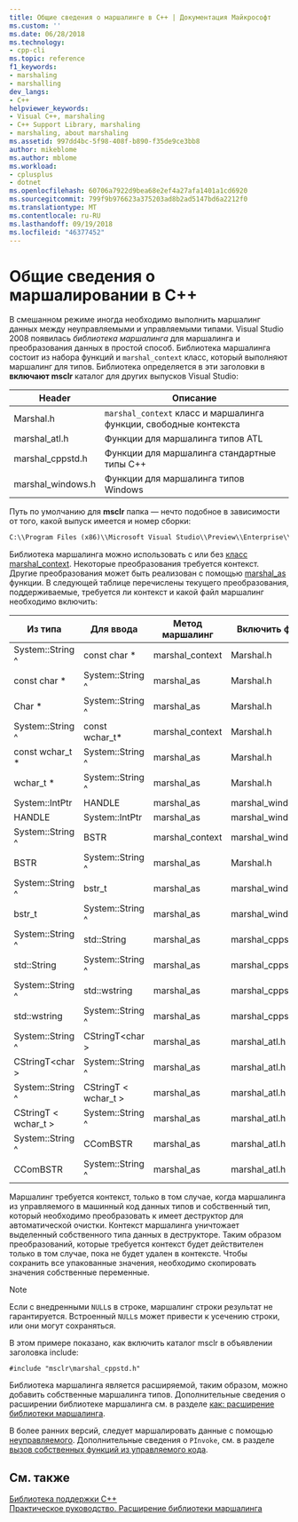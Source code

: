 ```yaml
---
title: Общие сведения о маршалинге в C++ | Документация Майкрософт
ms.custom: ''
ms.date: 06/28/2018
ms.technology:
- cpp-cli
ms.topic: reference
f1_keywords:
- marshaling
- marshalling
dev_langs:
- C++
helpviewer_keywords:
- Visual C++, marshaling
- C++ Support Library, marshaling
- marshaling, about marshaling
ms.assetid: 997dd4bc-5f98-408f-b890-f35de9ce3bb8
author: mikeblome
ms.author: mblome
ms.workload:
- cplusplus
- dotnet
ms.openlocfilehash: 60706a7922d9bea68e2ef4a27afa1401a1cd6920
ms.sourcegitcommit: 799f9b976623a375203ad8b2ad5147bd6a2212f0
ms.translationtype: MT
ms.contentlocale: ru-RU
ms.lasthandoff: 09/19/2018
ms.locfileid: "46377452"
---
```

# <a name="overview-of-marshaling-in-c"></a>Общие сведения о маршалировании в C++

В смешанном режиме иногда необходимо выполнить маршалинг данных между неуправляемыми и управляемыми типами. Visual Studio 2008 появилась *библиотека маршалинга* для маршалинга и преобразования данных в простой способ.  Библиотека маршалинга состоит из набора функций и `marshal_context` класс, который выполняют маршалинг для типов. Библиотека определяется в эти заголовки в **включают msclr** каталог для других выпусков Visual Studio:

|Header|Описание|
|---------------|-----------------|
|Marshal.h|`marshal_context` класс и маршалинга функции, свободные контекста|
|marshal_atl.h| Функции для маршалинга типов ATL|
|marshal_cppstd.h|Функции для маршалинга стандартные типы C++|
|marshal_windows.h|Функции для маршалинга типов Windows|

Путь по умолчанию для **msclr** папка — нечто подобное в зависимости от того, какой выпуск имеется и номер сборки:

```cmd
C:\\Program Files (x86)\\Microsoft Visual Studio\\Preview\\Enterprise\\VC\\Tools\\MSVC\\14.15.26528\\include\\msclr
```

Библиотека маршалинга можно использовать с или без [класс marshal_context](../dotnet/marshal-context-class.md). Некоторые преобразования требуется контекст. Другие преобразования может быть реализован с помощью [marshal_as](../dotnet/marshal-as.md) функции. В следующей таблице перечислены текущего преобразования, поддерживаемые, требуется ли контекст и какой файл маршалинг необходимо включить:

|Из типа|Для ввода|Метод маршалинг|Включить файл|
|---------------|-------------|--------------------|------------------|
|System::String ^|const char \*|marshal_context|Marshal.h|
|const char \*|System::String ^|marshal_as|Marshal.h|
|Char \*|System::String ^|marshal_as|Marshal.h|
|System::String ^|const wchar_t\*|marshal_context|Marshal.h|
|const wchar_t \*|System::String ^|marshal_as|Marshal.h|
|wchar_t \*|System::String ^|marshal_as|Marshal.h|
|System::IntPtr|HANDLE|marshal_as|marshal_windows.h|
|HANDLE|System::IntPtr|marshal_as|marshal_windows.h|
|System::String ^|BSTR|marshal_context|marshal_windows.h|
|BSTR|System::String ^|marshal_as|Marshal.h|
|System::String ^|bstr_t|marshal_as|marshal_windows.h|
|bstr_t|System::String ^|marshal_as|marshal_windows.h|
|System::String ^|std::String|marshal_as|marshal_cppstd.h|
|std::String|System::String ^|marshal_as|marshal_cppstd.h|
|System::String ^|std::wstring|marshal_as|marshal_cppstd.h|
|std::wstring|System::String ^|marshal_as|marshal_cppstd.h|
|System::String ^|CStringT\<char >|marshal_as|marshal_atl.h|
|CStringT\<char >|System::String ^|marshal_as|marshal_atl.h|
|System::String ^|CStringT < wchar_t >|marshal_as|marshal_atl.h|
|CStringT < wchar_t >|System::String ^|marshal_as|marshal_atl.h|
|System::String ^|CComBSTR|marshal_as|marshal_atl.h|
|CComBSTR|System::String ^|marshal_as|marshal_atl.h|

Маршалинг требуется контекст, только в том случае, когда маршалинга из управляемого в машинный код данных типов и собственный тип, который необходимо преобразовать к имеет деструктор для автоматической очистки. Контекст маршалинга уничтожает выделенный собственного типа данных в деструкторе. Таким образом преобразований, которые требуется контекст будет действителен только в том случае, пока не будет удален в контексте. Чтобы сохранить все упакованные значения, необходимо скопировать значения собственные переменные.

> [!NOTE]
>  Если с внедренными `NULL`s в строке, маршалинг строки результат не гарантируется. Встроенный `NULL`s может привести к усечению строки, или они могут сохраняться.

В этом примере показано, как включить каталог msclr в объявлении заголовка include:

`#include "msclr\marshal_cppstd.h"`

Библиотека маршалинга является расширяемой, таким образом, можно добавить собственные маршалинга типов. Дополнительные сведения о расширении библиотеке маршалинга см. в разделе [как: расширение библиотеки маршалинга](../dotnet/how-to-extend-the-marshaling-library.md).

В более ранних версий, следует маршалировать данные с помощью [неуправляемого](/dotnet/framework/interop/consuming-unmanaged-dll-functions). Дополнительные сведения о `PInvoke`, см. в разделе [вызов собственных функций из управляемого кода](../dotnet/calling-native-functions-from-managed-code.md).

## <a name="see-also"></a>См. также

[Библиотека поддержки C++](../dotnet/cpp-support-library.md)<br/>
[Практическое руководство. Расширение библиотеки маршалинга](../dotnet/how-to-extend-the-marshaling-library.md)
